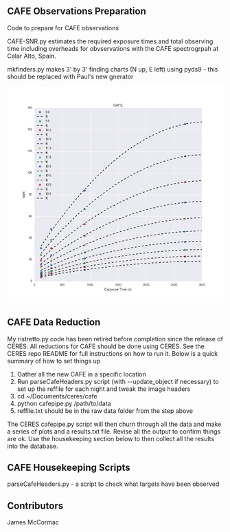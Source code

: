CAFE Observations Preparation
-----------------------------

Code to prepare for CAFE observations

CAFE-SNR.py estimates the required exposure times and total
observing time including overheads for obvservations with the
CAFE spectrogrpah at Calar Alto, Spain.

mkfinders.py makes 3' by 3' finding charts (N up, E left)
using pyds9 - this should be replaced with Paul's new gnerator

![CAFE SNR](img/cafe-snr.png)

CAFE Data Reduction
-------------------

My ristretto.py code has been retired before completion since the release of CERES.
All reductions for CAFE should be done using CERES. See the CERES repo README for
full instructions on how to run it. Below is a quick summary of how to set things up

   1. Gather all the new CAFE in a specific location
   1. Run parseCafeHeaders.py script (with --update\_object if necessary) to set up the reffile for each night and tweak the image headers
   1. cd ~/Documents/ceres/cafe
   1. python cafepipe.py /path/to/data
   1. reffile.txt should be in the raw data folder from the step above

The CERES cafepipe.py script will then churn through all the data and make a series of
plots and a results.txt file. Revise all the output to confirm things are ok. Use the
housekeeping section below to then collect all the results into the database.

CAFE Housekeeping Scripts
-------------------------

parseCafeHeaders.py - a script to check what targets have been observed

Contributors
------------

James McCormac

